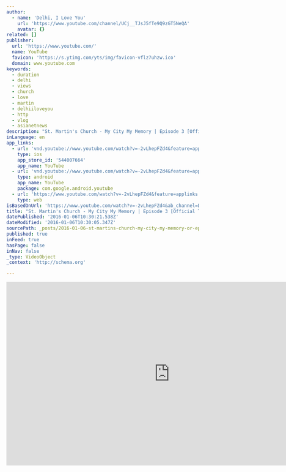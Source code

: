 ```yaml
---
author:
  - name: 'Delhi, I Love You'
    url: 'https://www.youtube.com/channel/UCj__TJsJ5fTe9Q9zGT5NeQA'
    avatar: {}
related: []
publisher:
  url: 'https://www.youtube.com/'
  name: YouTube
  favicon: 'https://s.ytimg.com/yts/img/favicon-vflz7uhzw.ico'
  domain: www.youtube.com
keywords:
  - duration
  - delhi
  - views
  - church
  - love
  - martin
  - delhiiloveyou
  - http
  - vlog
  - asianetnews
description: "St. Martin's Church - My City My Memory | Episode 3 [Official Teaser] Delhi, I love you - DILY - is a cultural and social movement in Delhi that promotes and connects its people and their initiatives to make the city better. Subscribe, Like & Share my video if you like!!"
inLanguage: en
app_links:
  - url: 'vnd.youtube://www.youtube.com/watch?v=-2vLhepFZd4&feature=applinks'
    type: ios
    app_store_id: '544007664'
    app_name: YouTube
  - url: 'vnd.youtube://www.youtube.com/watch?v=-2vLhepFZd4&feature=applinks'
    type: android
    app_name: YouTube
    package: com.google.android.youtube
  - url: 'https://www.youtube.com/watch?v=-2vLhepFZd4&feature=applinks'
    type: web
isBasedOnUrl: 'https://www.youtube.com/watch?v=-2vLhepFZd4&ab_channel=Delhi,ILoveYou'
title: "St. Martin's Church - My City My Memory | Episode 3 [Official Teaser]"
datePublished: '2016-01-06T10:30:21.538Z'
dateModified: '2016-01-06T10:30:05.347Z'
sourcePath: _posts/2016-01-06-st-martins-church-my-city-my-memory-or-episode-3-officia.md
published: true
inFeed: true
hasPage: false
inNav: false
_type: VideoObject
_context: 'http://schema.org'

---
```

<iframe src="https://cdn.embedly.com/widgets/media.html?src=https%3A%2F%2Fwww.youtube.com%2Fembed%2F-2vLhepFZd4%3Ffeature%3Doembed&amp;url=https%3A%2F%2Fwww.youtube.com%2Fwatch%3Fv%3D-2vLhepFZd4%26ab_channel%3DDelhi%2CILoveYou&amp;image=https%3A%2F%2Fi.ytimg.com%2Fvi%2F-2vLhepFZd4%2Fhqdefault.jpg&amp;key=b7d04c9b404c499eba89ee7072e1c4f7&amp;type=text%2Fhtml&amp;schema=youtube" width="854" height="480" scrolling="no" frameborder="0" allowfullscreen="allowfullscreen" style=""></iframe>